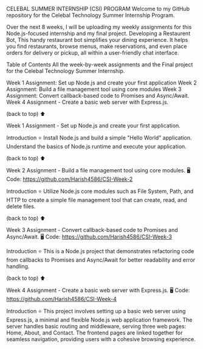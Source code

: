 CELEBAL SUMMER INTERNSHIP (CSI) PROGRAM
Welcome to my GitHub repository for the Celebal Technology Summer Internship Program.

Over the next 8 weeks, I will be uploading my weekly assignments for this Node.js-focused internship and my final project. Developing a Restaurent Bot, This handy restaurant bot simplifies your dining experience. It helps you find restaurants, browse menus, make reservations, and even place orders for delivery or pickup, all within a user-friendly chat interface.

Table of Contents
All the week-by-week assignments and the Final project for the Celebal Technology Summer Internship.

Week 1 Assignment: Set up Node.js and create your first application
Week 2 Assignment: Build a file management tool using core modules
Week 3 Assignment: Convert callback-based code to Promises and Async/Await.
Week 4 Assignment - Create a basic web server with Express.js.

(back to top) ⬆️

Week 1 Assignment - Set up Node.js and create your first application.

Introduction
⭐️ Install Node.js and build a simple "Hello World" application. Understand the basics of Node.js runtime and execute your application.

(back to top) ⬆️

Week 2 Assignment - Build a file management tool using core modules.
🖥️ Code: https://github.com/Harish4586/CSI-Week-2

Introduction
⭐️ Utilize Node.js core modules such as File System, Path, and HTTP to create a simple file management tool that can create, read, and delete files.

(back to top) ⬆️

Week 3 Assignment - Convert callback-based code to Promises and Async/Await.
🖥️ Code: https://github.com/Harish4586/CSI-Week-3

Introduction
⭐️ This is a Node.js project that demonstrates refactoring code from callbacks to Promises and Async/Await for better readability and error handling.

(back to top) ⬆️

Week 4 Assignment - Create a basic web server with Express.js.
🖥️ Code: https://github.com/Harish4586/CSI-Week-4

Introduction
⭐️ This project involves setting up a basic web server using Express.js, a minimal and flexible Node.js web application framework. The server handles basic routing and middleware, serving three web pages: Home, About, and Contact. The frontend pages are linked together for seamless navigation, providing users with a cohesive browsing experience.
